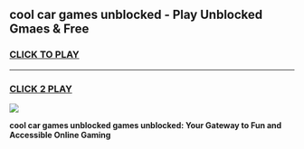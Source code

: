 
## cool car games unblocked - Play Unblocked Gmaes & Free
<h3>
<a href="https://news.freeplayer.one?title=cool_car_games_unblocked&ref=16F">CLICK TO PLAY</a></h3>
<hr>

<h3>
<a href="https://news.freeplayer.one?title=cool_car_games_unblocked&ref=16F">CLICK 2 PLAY</a>
  
</h3>

<a href="https://news.freeplayer.one?title=cool_car_games_unblocked&ref=16F/"><img src="https://clearcache.store/games.png"></a>


**cool car games unblocked games unblocked: Your Gateway to Fun and Accessible Online Gaming**
